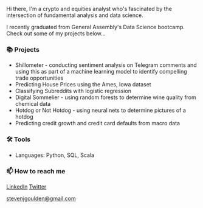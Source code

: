 Hi there, I'm a crypto and equities analyst who's fascinated by the intersection of fundamental analysis and data science. 

I recently graduated from General Assembly's Data Science bootcamp. Check out some of my projects below... 

### 📚 Projects
- Shillometer - conducting sentiment analysis on Telegram comments and using this as part of a machine learning model to identify compelling trade opportunities
- Predicting House Prices using the Ames, Iowa dataset
- Classifying Subreddits with logistic regression
- Digital Sommelier - using random forests to determine wine quality from chemical data
- Hotdog or Not Hotdog - using neural nets to determine pictures of a hotdog
- Predicting credit growth and credit card defaults from macro data

### 🛠️ Tools
- Languages: Python, SQL, Scala

### 📫 How to reach me
[LinkedIn](https://www.linkedin.com/in/steve-goulden/)
[Twitter](https://twitter.com/SteveGoulden8)

stevenjgoulden@gmail.com
